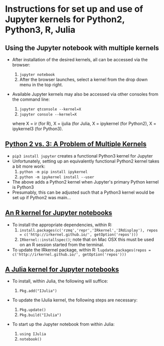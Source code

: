 # Instructions for set up and use of Jupyter kernels for Python2, Python3, R, Julia

## Using the Jupyter notebook with multiple kernels
- After installation of the desired kernels, all can be accessed via the browser:
  1. `jupyter notebook`
  2. After the browser launches, select a kernel from the drop down menu in the top right.
- Available Jupyter kernels may also be accessed via other consoles from the command line:
  1. `jupyter qtconsole --kernel=X`
  2. `jupyter console --kernel=X`
  
  where X = ir (for R), X = ijulia (for Julia, X = ipykernel (for Python2), X = ipykernel3 (for Python3).

## [Python 2 vs. 3: A Problem of Multiple Kernels](https://ipython.readthedocs.org/en/latest/install/kernel_install.html)
- `pip3 install jupyter` creates a functional Python3 kernel for Jupyter
- Unfortunately, setting up an equivalently functional Python2 kernel takes a bit more work:
  1. `python -m pip install ipykernel`
  2. `python -m ipykernel install --user`
- The above adds a Python2 kernel when Jupyter's primary Python kernel is Python3
- Presumably, this can be adjusted such that a Python3 kernel would be set up if Python2 was main...

## [An R kernel for Jupyter notebooks](http://irkernel.github.io/installation/)
- To install the appropriate dependencies, within R:
  1. `install.packages(c('rzmq','repr','IRkernel','IRdisplay'), repos = c('http://irkernel.github.io/', getOption('repos')))`
  2. `IRkernel::installspec()`; note that on Mac OSX this must be used on an R session started from the terminal.
- To update the IRkernel package, within R:
  1.`update.packages(repos = c('http://irkernel.github.io/', getOption('repos')))`

## [A Julia kernel for Jupyter notebooks](https://github.com/JuliaLang/IJulia.jl)
- To install, within Julia, the following will suffice:
  1. `Pkg.add("IJulia")`

- To update the IJulia kernel, the following steps are necessary:
  1. `Pkg.update()`
  2. `Pkg.build("IJulia")`

- To start up the Jupyter notebook from within Julia:
  1. `using IJulia`
  2. `notebook()`
